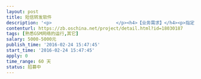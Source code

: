 ```yaml
---                
layout: post       
title: 短信转发软件           
description: '<p>                        </p><h4>【业务需求】</h4><p>指定号码接收来电（不通话）后转发短信<br></p><h4>【人员要求】</h4><p>需要熟悉通讯方面的软件开发，主要是信息类的，同时熟悉硬件部分，能够指导业主对软件需要什么硬件做指导</p><h4>【交付要求】</h4><p>软件完成后能够正常使用和运行后一次性交付</p><p>                    </p>'     
contenturl: https://zb.oschina.net/project/detail.html?id=18030187      
tags: [熟悉GSM网络的运行,其它]            
salary: 5000-5000元          
publish_time: '2016-02-24 15:47:45'         
start_time: '2016-02-24 15:47:45'           
apply: 0                   
time_range: 60 天              
status: 招募中                  
---                 
```

